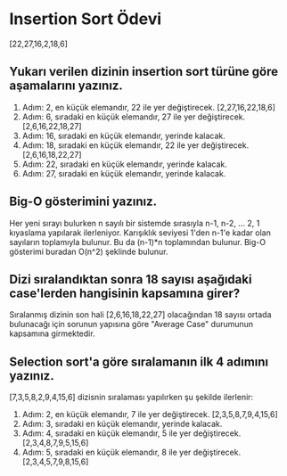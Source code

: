 # Insertion Sort Ödevi

[22,27,16,2,18,6]

## Yukarı verilen dizinin insertion sort türüne göre aşamalarını yazınız.

1. Adım: 2, en küçük elemandır, 22 ile yer değiştirecek. [2,27,16,22,18,6]
2. Adım: 6, sıradaki en küçük elemandır, 27 ile yer değiştirecek. [2,6,16,22,18,27]
3. Adım: 16, sıradaki en küçük elemandır, yerinde kalacak.
4. Adım: 18, sıradaki en küçük elemandır, 22 ile yer değiştirecek. [2,6,16,18,22,27]
5. Adım: 22, sıradaki en küçük elemandır, yerinde kalacak.
6. Adım: 27, sıradaki en küçük elemandır, yerinde kalacak.

## Big-O gösterimini yazınız.

Her yeni sırayı bulurken n sayılı bir sistemde sırasıyla n-1, n-2, ... 2, 1 kıyaslama yapılarak ilerleniyor. Karışıklık seviyesi 1'den n-1'e kadar olan sayıların toplamıyla bulunur. Bu da (n-1)*n toplamından bulunur. Big-O gösterimi buradan O(n^2) şeklinde bulunur.

## Dizi sıralandıktan sonra 18 sayısı aşağıdaki case'lerden hangisinin kapsamına girer?
Sıralanmış dizinin son hali [2,6,16,18,22,27] olacağından 18 sayısı ortada bulunacağı için sorunun yapısına göre "Average Case" durumunun kapsamına girmektedir.

## Selection sort'a göre sıralamanın ilk 4 adımını yazınız.

[7,3,5,8,2,9,4,15,6] dizisnin sıralaması yapılırken şu şekilde ilerlenir:

1. Adım: 2, en küçük elemandır, 7 ile yer değiştirecek. [2,3,5,8,7,9,4,15,6]
2. Adım: 3, sıradaki en küçük elemandır, yerinde kalacak.
3. Adım: 4, sıradaki en küçük elemandır, 5 ile yer değiştirecek. [2,3,4,8,7,9,5,15,6]
4. Adım: 5, sıradaki en küçük elemandır, 8 ile yer değiştirecek. [2,3,4,5,7,9,8,15,6]
